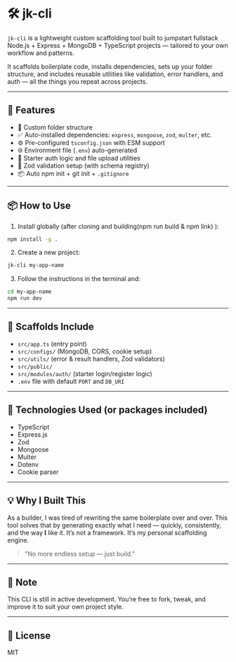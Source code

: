 
# 🛠️ jk-cli

`jk-cli` is a lightweight custom scaffolding tool built to jumpstart fullstack Node.js + Express + MongoDB + TypeScript projects  — tailored to your own workflow and patterns.

It scaffolds boilerplate code, installs dependencies, sets up your folder structure, and includes reusable utilities like validation, error handlers, and auth — all the things you repeat across projects.

---

## 🚀 Features

- 📁 Custom folder structure
- ✅ Auto-installed dependencies: `express`, `mongoose`, `zod`, `multer`, etc.
- ⚙️ Pre-configured `tsconfig.json` with ESM support
- 🌐 Environment file (`.env`) auto-generated
- 🔐 Starter auth logic and file upload utilities
- 🧪 Zod validation setup (with schema registry)
- 📦 Auto npm init + git init + `.gitignore`

---

## 📦 How to Use

1. Install globally (after cloning and building(npm run build & npm link) ):

```bash
npm install -g .
````

2. Create a new project:

```bash
jk-cli my-app-name
```

3. Follow the instructions in the terminal and:

```bash
cd my-app-name
npm run dev
```

---

## 🧱 Scaffolds Include

* `src/app.ts` (entry point)
* `src/configs/` (MongoDB, CORS, cookie setup)
* `src/utils/` (error & result handlers, Zod validators)
* `src/public/`
* `src/modules/auth/` (starter login/register logic)
* `.env` file with default `PORT` and `DB_URI`

---

## 🔧 Technologies Used (or packages included)

* TypeScript
* Express.js
* Zod
* Mongoose
* Multer
* Dotenv
* Cookie parser

---

## 💡 Why I Built This

As a builder, I was tired of rewriting the same boilerplate over and over. This tool solves that by generating exactly what I need — quickly, consistently, and the way **I** like it.
It’s not a framework. It’s my personal scaffolding engine.

> "No more endless setup — just build."

---

## 📌 Note

This CLI is still in active development. You’re free to fork, tweak, and improve it to suit your own project style.

---

## 📄 License

MIT


